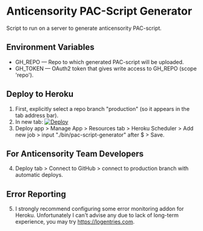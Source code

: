 # Anticensority PAC-Script Generator

Script to run on a server to generate anticensority PAC-script.

## Environment Variables

* GH_REPO — Repo to which generated PAC-script will be uploaded.
* GH_TOKEN — OAuth2 token that gives write access to GH_REPO (scope 'repo').

## Deploy to Heroku

1. First, explicitly select a repo branch "production" (so it appears in the tab address bar).
2. In new tab: [![Deploy](https://www.herokucdn.com/deploy/button.svg)](https://heroku.com/deploy?template=https://github.com/anticensority/pac-script-generator/tree/golang)
3. Deploy app > Manage App > Resources tab > Heroku Scheduler > Add new job > input "./bin/pac-script-generator" after $ > Save.

## For Anticensority Team Developers

4. Deploy tab > Connect to GitHub > connect to production branch with automatic deploys.

## Error Reporting

5. I strongly recommend configuring some error monitoring addon for Heroku.
   Unfortunately I can't advise any due to lack of long-term experience, you
   may try https://logentries.com.

